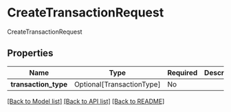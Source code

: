 # CreateTransactionRequest

CreateTransactionRequest

## Properties
| Name | Type | Required | Description |
| ------------ | ------------- | ------------- | ------------- |
**transaction_type** | Optional[TransactionType] | No |  |


[[Back to Model list]](../../README.md#documentation-for-models) [[Back to API list]](../../README.md#documentation-for-api-endpoints) [[Back to README]](../../README.md)
